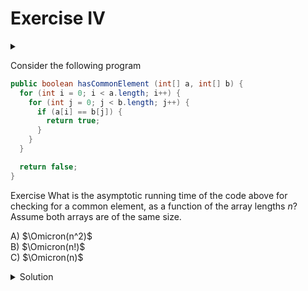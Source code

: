 # Exercise IV

<div id="outcomes"><details><summary></summary>

* Use Big-Oh notation to describe the asymptotic runtime of a program.

</details></div>


Consider the following program

```java
public boolean hasCommonElement (int[] a, int[] b) {
  for (int i = 0; i < a.length; i++) {
    for (int j = 0; j < b.length; j++) {
      if (a[i] == b[j]) {
        return true;
      }
    }
  }

  return false; 
}
```

<span class="tag">Exercise</span> What is the asymptotic running time of the code above for checking for a common element, as a function of the array lengths $n$? Assume both arrays are of the same size.

A) $\Omicron(n^2)$ \
B) $\Omicron(n!)$ \
C) $\Omicron(n)$

<details class="solution" data-release="Sep 20, 2023 17:00:00">
<summary>Solution</summary>

The answer is $\Omicron(n^2)$. The program performs a constant number of operations for each loop iteration (for each choice of the indices `i` and `j`). However, for each iteration of the outer for loop, the code performs $n$ iterations of the inner for-loop. This gives $n \times n = n^2$ iterations in all.

</details>